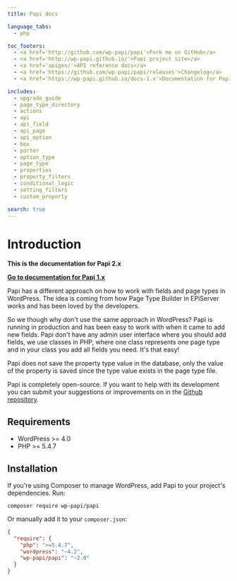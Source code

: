 ```yaml
---
title: Papi docs

language_tabs:
  - php

toc_footers:
  - <a href='http://github.com/wp-papi/papi'>Fork me on GitHub</a>
  - <a href='http://wp-papi.github.io/'>Papi project site</a>
  - <a href='apigen/'>API reference docs</a>
  - <a href='https://github.com/wp-papi/papi/releases'>Changelog</a>
  - <a href='https://wp-papi.github.io/docs-1.x'>Documentation for Papi 1.x</a>

includes:
  - upgrade_guide
  - page_type_directory
  - actions
  - api
  - api_field
  - api_page
  - api_option
  - box
  - porter
  - option_type
  - page_type
  - properties
  - property_filters
  - conditional_logic
  - setting_filters
  - custom_property

search: true
---
```


# Introduction

**This is the documentation for Papi 2.x**

[**Go to documentation for Papi 1.x**](https://wp-papi.github.io/docs-1.x)

Papi has a different approach on how to work with fields and page types in WordPress. The idea is coming from how Page Type Builder in EPiServer works and has been loved by the developers.

So we though why don't use the same approach in WordPress? Papi is  running in production and has been easy to work with when it came to add new fields. Papi don't have any admin user interface where you should add fields, we use classes in PHP, where one class represents one page type and in your class you add all fields you need. It's that easy!

Papi does not save the property type value in the database, only the value of the property is saved since the type value exists in the page type file.

Papi is completely open-source. If you want to help with its development you can submit your suggestions or improvements on in the [Github repository](https://github.com/wp-papi/papi).

## Requirements

* WordPress >= 4.0
* PHP >= 5.4.7

## Installation

If you're using Composer to manage WordPress, add Papi to your project's dependencies. Run:

`composer require wp-papi/papi`

Or manually add it to your `composer.json`:

```json
{
  "require": {
    "php": ">=5.4.7",
    "wordpress": "~4.2",
    "wp-papi/papi": "~2.0"
  }
}
```
